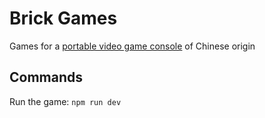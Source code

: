 # Brick Games

Games for a [portable video game console](https://es.wikipedia.org/wiki/Brick_Game) of Chinese origin

## Commands
Run the game: `npm run dev`
